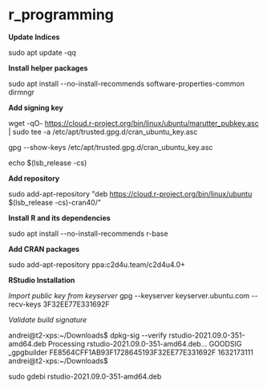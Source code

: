 # r_programming

**Update Indices**

sudo apt update -qq

**Install helper packages**

sudo apt install --no-install-recommends software-properties-common dirmngr

**Add signing key**

wget -qO- https://cloud.r-project.org/bin/linux/ubuntu/marutter_pubkey.asc | sudo tee -a /etc/apt/trusted.gpg.d/cran_ubuntu_key.asc

gpg --show-keys /etc/apt/trusted.gpg.d/cran_ubuntu_key.asc 

echo $(lsb_release -cs)

**Add repository**

sudo add-apt-repository "deb https://cloud.r-project.org/bin/linux/ubuntu $(lsb_release -cs)-cran40/"

**Install R and its dependencies**

sudo apt install --no-install-recommends r-base

**Add CRAN packages**

sudo add-apt-repository ppa:c2d4u.team/c2d4u4.0+

**RStudio Installation**

*Import public key from keyserver*
gpg --keyserver keyserver.ubuntu.com --recv-keys 3F32EE77E331692F

*Validate build signature*

andrei@t2-xps:~/Downloads$ dpkg-sig --verify rstudio-2021.09.0-351-amd64.deb
Processing rstudio-2021.09.0-351-amd64.deb...
GOODSIG _gpgbuilder FE8564CFF1AB93F1728645193F32EE77E331692F 1632173111
andrei@t2-xps:~/Downloads$ 

sudo gdebi rstudio-2021.09.0-351-amd64.deb 


